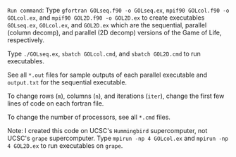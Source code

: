 `Run command`: Type `gfortran GOLseq.f90 -o GOLseq.ex`, `mpif90 GOLcol.f90 -o GOLcol.ex`, and 
`mpif90 GOL2D.f90 -o GOL2D.ex` to create executables `GOLseq.ex`, `GOLcol.ex`, and `GOL2D.ex` which are 
the sequential, parallel (column decomp), and parallel (2D decomp) versions of the Game of Life, respectively.

Type `./GOLseq.ex`, `sbatch GOLcol.cmd`, and `sbatch GOL2D.cmd` to run executables.

See all `*.out` files for sample outputs of each parallel executable and `output.txt` for the sequential executable.

To change rows (`m`), columns (`n`), and iterations (`iter`), change the first few lines of code on each fortran file.

To change the number of processors, see all `*.cmd` files.

Note: I created this code on UCSC's `Hummingbird` supercomputer, not UCSC's `grape` supercomputer.
Type `mpirun -np 4 GOLcol.ex` and `mpirun -np 4 GOL2D.ex` to run executables on `grape`.
